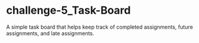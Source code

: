 # challenge-5_Task-Board
A simple task board that helps keep track of completed assignments, future assignments, and late assignments.

